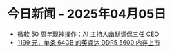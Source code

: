 # 今日新闻 - 2025年04月05日
- [微软 50 周年现神操作：AI 主持人幽默调侃三任 CEO](https://www.ithome.com/0/843/143.htm)
- [1199 元，单条 64GB 的英睿达 DDR5 5600 内存上市](https://www.ithome.com/0/843/142.htm)
